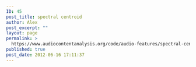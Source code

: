 ```yaml
---
ID: 45
post_title: spectral centroid
author: Alex
post_excerpt: ""
layout: page
permalink: >
  https://www.audiocontentanalysis.org/code/audio-features/spectral-centroid/
published: true
post_date: 2012-06-16 17:11:37
---
```

<script src="https://gist-it.appspot.com/https://github.com/alexanderlerch/ACA-Code/blob/master/FeatureSpectralCentroid.m">
</script>
